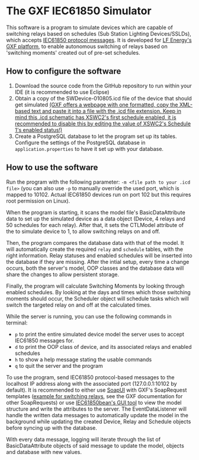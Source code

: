 # The GXF IEC61850 Simulator
This software is a program to simulate devices which are capable of switching relays based on schedules (Sub Station Lighting Devices/SSLDs), which accepts [IEC61850 protocol messages](https://documentation.gxf.lfenergy.org/Protocols/IEC61850/index.html "GXF documentation about their implementation of the IEC61850 protocol"). It is developed for [LF Energy's GXF platform](https://documentation.gxf.lfenergy.org/index.html), to enable autonomous switching of relays based on 'switching moments' created out of pre-set schedules.

## How to configure the software

1. Download the source code from the GitHub repository to run within your IDE (it is recommended to use Eclipse)
2. Obtain a copy of the SWDevice-010805.icd file of the device that should get simulated [(GXF offers a webpage with one formatted, copy the XML-based text and paste it into a file with the .icd file extension. Keep in mind this .icd schematic has XSWC2's first schedule enabled, it is recommended to disable this by editing the value of XSWC2's Schedule 1's enabled status!)](https://documentation.gxf.lfenergy.org/Protocols/IEC61850/SWDevice-010805/SWDevice-010805.icd.html)
3. Create a PostgreSQL database to let the program set up its tables. Configure the settings of the PostgreSQL database in ```application.properties``` to have it set up with your database.

## How to use the software
Run the program with the following parameter: ```-m <file path to your .icd file>``` (you can also use ```-p``` to manually override the used port, which is mapped to 10102. Actual IEC61850 devices run on port 102 but this requires root permission on Linux).

When the program is starting, it scans the model file's BasicDataAttribute data to set up the simulated device as a data object (Device, 4 relays and 50 schedules for each relay). After that, it sets the CTLModel attribute of the to simulate device to 1, to allow switching relays on and off.

Then, the program compares the database data with that of the model. It will automatically create the required ```relay``` and ```schedule``` tables, with the right information. Relay statuses and enabled schedules will be inserted into the database if they are missing. After the intial setup, every time a change occurs, both the server's model, OOP classes and the database data will share the changes to allow persistent storage. 

Finally, the program will calculate Switching Moments by looking through enabled schedules. By looking at the days and times which those switching moments should occur, the Scheduler object will schedule tasks which will switch the targeted relay on and off at the calculated times.

While the server is running, you can use the following commands in terminal:

- `p` to print the entire simulated device model the server uses to accept IEC61850 messages for.
- `d` to print the OOP class of device, and its associated relays and enabled schedules
- `h` to show a help message stating the usable commands
- `q` to quit the server and the program

To use the program, send IEC61850 protocol-based messages to the localhost IP address along with the associated port (127.0.0.1:10102 by default). It is recommended to either use [SoapUI](https://www.soapui.org/) with GXF's SoapRequest templates ([example for switching relays](https://documentation.gxf.lfenergy.org/Protocols/IEC61850/SWDevice-010805/SetLight.html), see the GXF documentation for other SoapRequests) or use [IEC61850bean's GUI tool](https://www.beanit.com/iec-61850/) to view the model structure and write the attributes to the server. The EventDataListener will handle the written data messages to automatically update the model in the background while updating the created Device, Relay and Schedule objects before syncing up with the database.

With every data message, logging will iterate through the list of BasicDataAttribute objects of said message to update the model, objects and database with new values.
